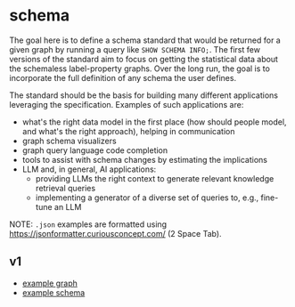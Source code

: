 # schema

The goal here is to define a schema standard that would be returned for a given graph by running a query like `SHOW SCHEMA INFO;`. The first few versions of the standard aim to focus on getting the statistical data about the schemaless label-property graphs. Over the long run, the goal is to incorporate the full definition of any schema the user defines.

The standard should be the basis for building many different applications leveraging the specification. Examples of such applications are:
* what's the right data model in the first place (how should people model, and what's the right approach), helping in communication
* graph schema visualizers
* graph query language code completion
* tools to assist with schema changes by estimating the implications
* LLM and, in general, AI applications:
  * providing LLMs the right context to generate relevant knowledge retrieval queries
  * implementing a generator of a diverse set of queries to, e.g., fine-tune an LLM

NOTE: `.json` examples are formatted using https://jsonformatter.curiousconcept.com/ (2 Space Tab).

## v1

* [example graph](v1/examples/create_example.cypher)
* [example schema](v1/examples/schema_example.json)
